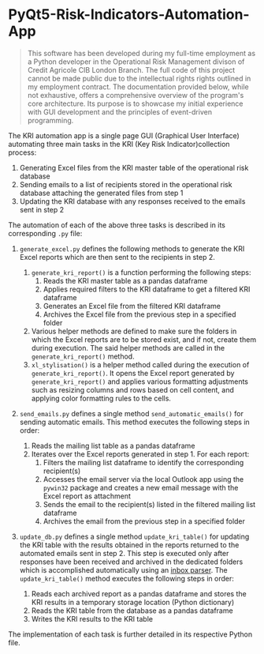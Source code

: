 # PyQt5-Risk-Indicators-Automation-App

> This software has been developed during my full-time employment as a Python developer in the Operational Risk Management divison of Credit Agricole CIB London Branch. The full code of this project cannot be made public due to the intellectual rights rights outlined in my employment contract. The documentation provided below, while not exhaustive, offers a comprehensive overview of the program's core architecture. Its purpose is to showcase my initial experience with GUI development and the principles of event-driven programming.

The KRI automation app is a single page GUI (Graphical User Interface) automating three main tasks in the KRI (Key Risk Indicator)collection process:

1. Generating Excel files from the KRI master table of the operational risk database
2. Sending emails to a list of recipients stored in the operational risk database attaching the generated files from step 1
3. Updating the KRI database with any responses received to the emails sent in step 2

The automation of each of the above three tasks is described in its corresponding ```.py``` file:

1. ```generate_excel.py``` defines the following methods to generate the KRI Excel reports which are then sent to the recipients in step 2.
   1. ```generate_kri_report()``` is a function performing the following steps:
      1. Reads the KRI master table as a pandas dataframe
      2. Applies required filters to the KRI dataframe to get a filtered KRI dataframe
      3. Generates an Excel file from the filtered KRI dataframe
      4. Archives the Excel file from the previous step in a specified folder
   2. Various helper methods are defined to make sure the folders in which the Excel reports are to be stored exist, and if not, create them during execution. The said helper methods are called in the ```generate_kri_report()```  method.
   3. ```xl_stylisation()``` is a helper method called during the execution of ```generate_kri_report()```. It opens the Excel report generated by ```generate_kri_report()``` and applies various formatting adjustments such as resizing columns and rows based on cell content, and applying color formatting rules to the cells.

2. ```send_emails.py``` defines a single method ```send_automatic_emails()``` for sending automatic emails. This method executes the following steps in order:
   1. Reads the mailing list table as a pandas dataframe
   2. Iterates over the Excel reports generated in step 1. For each report:
      1. Filters the mailing list dataframe to identify the corresponding recipient(s)
      2. Accesses the email server via the local Outlook app using the ```pywin32``` package and creates a new email message with the Excel report as attachment
      3. Sends the email to the recipient(s) listed in the filtered mailing list dataframe
      4. Archives the email from the previous step in a specified folder

3. ```update_db.py``` defines a single method ```update_kri_table()``` for updating the KRI table with the results obtained in the reports returned to the automated emails sent in step 2. This step is executed only after responses have been received and archived in the dedicated folders which is accomplished automatically using an [inbox parser](https://github.com/achanbour/Windows-Outlook-inbox-parser). The ```update_kri_table()``` method executes the following steps in order:
   1. Reads each archived report as a pandas dataframe and stores the KRI results in a temporary storage location (Python dictionary)
   2. Reads the KRI table from the database as a pandas dataframe
   3. Writes the KRI results to the KRI table

The implementation of each task is further detailed in its respective Python file.
